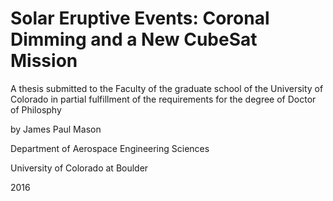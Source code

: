 # Solar Eruptive Events: Coronal Dimming and a New CubeSat Mission
A thesis submitted to the Faculty of the graduate school of the University of Colorado in partial fulfillment of the requirements for the degree of Doctor of Philosphy

by James Paul Mason

Department of Aerospace Engineering Sciences

University of Colorado at Boulder

2016
